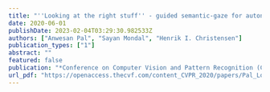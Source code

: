 ```yaml
---
title: "''Looking at the right stuff'' - guided semantic-gaze for autonomous driving"
date: 2020-06-01
publishDate: 2023-02-04T03:29:30.982533Z
authors: ["Anwesan Pal", "Sayan Mondal", "Henrik I. Christensen"]
publication_types: ["1"]
abstract: ""
featured: false
publication: "*Conference on Computer Vision and Pattern Recognition (CVPR)*"
url_pdf: "https://openaccess.thecvf.com/content_CVPR_2020/papers/Pal_Looking_at_the_Right_Stuff_-_Guided_Semantic-Gaze_for_Autonomous_CVPR_2020_paper.pdf"
---
```



